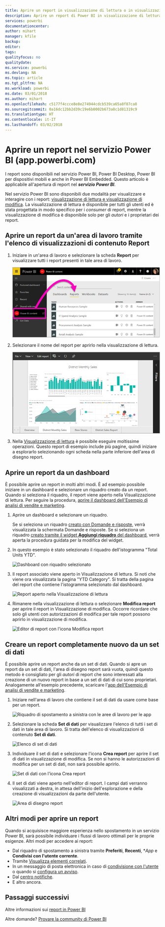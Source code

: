 ```yaml
---
title: Aprire un report in visualizzazione di lettura o in visualizzazione di modifica nel servizio Power BI
description: Aprire un report di Power BI in visualizzazione di lettura o visualizzazione di modifica
services: powerbi
documentationcenter: 
author: mihart
manager: kfile
backup: 
editor: 
tags: 
qualityfocus: no
qualitydate: 
ms.service: powerbi
ms.devlang: NA
ms.topic: article
ms.tgt_pltfrm: NA
ms.workload: powerbi
ms.date: 03/01/2018
ms.author: mihart
ms.openlocfilehash: c5177f4ccce8e8e274944cdcb539ca65a8f87ca8
ms.sourcegitcommit: 0a16dc12bb2d39c19e6b0002b673a8c1d81319c9
ms.translationtype: HT
ms.contentlocale: it-IT
ms.lasthandoff: 03/02/2018
---
```

# <a name="open-a-report-in-power-bi-service-apppowerbicom"></a>Aprire un report nel servizio Power BI (app.powerbi.com)
I report sono disponibili nel servizio Power BI, Power BI Desktop, Power BI per dispositivi mobili e anche in Power BI Embedded. Questo articolo è applicabile all'apertura di report nel ***servizio Power BI***.

Nel servizio Power BI sono disponibili due modalità per visualizzare e interagire con i report: [visualizzazione di lettura e visualizzazione di modifica](service-reading-view-and-editing-view.md). La visualizzazione di lettura è disponibile per tutti gli utenti ed è stata progettata in modo specifico per i *consumer* di report, mentre la visualizzazione di modifica è disponibile solo per gli *autori* e i proprietari dei report. 

## <a name="open-a-report-from-a-workspace-via-the-reports-content-view-list"></a>Aprire un report da un'area di lavoro tramite l'elenco di visualizzazioni di contenuto **Report**

1. Iniziare in un'area di lavoro e selezionare la scheda **Report** per visualizzare tutti i report presenti in tale area di lavoro.  
   
   ![Scheda Report di un'area di lavoro](media/service-report-open/power-bi-open-report.png)
2. Selezionare il nome del report per aprirlo nella visualizzazione di lettura.  
   
    ![Report nella Visualizzazione di lettura](media/service-report-open/power-bi-reading-view.png)
3. Nella [Visualizzazione di lettura](service-reading-view-and-editing-view.md) è possibile eseguire moltissime operazioni.  Questo report di esempio include più pagine, quindi iniziare a esplorarlo selezionando ogni scheda nella parte inferiore dell'area di disegno report. 

## <a name="open-a-report-from-a-dashboard"></a>Aprire un report da un dashboard
È possibile aprire un report in molti altri modi. È ad esempio possibile iniziare in un dashboard e selezionare un riquadro creato da un report.  Quando si seleziona il riquadro, il report viene aperto nella Visualizzazione di lettura. Per seguire la procedura, [aprire il dashboard dell'Esempio di analisi di vendite e marketing](sample-datasets.md).

1. Aprire un dashboard e selezionare un riquadro.

   Se si seleziona un riquadro [creato con Domande e risposte](service-dashboard-pin-tile-from-q-and-a.md), verrà visualizzata la schermata Domande e risposte. Se si seleziona un riquadro [creato tramite il widget **Aggiungi riquadro** del dashboard](service-dashboard-add-widget.md), verrà aperta la procedura guidata per la modifica del widget.  

2.  In questo esempio è stato selezionato il riquadro dell'istogramma "Total Units YTD".

    ![Dashboard con riquadro selezionato](media/service-report-open/power-bi-dashboard.png)

3.  Il report associato viene aperto in Visualizzazione di lettura. Si noti che viene ora visualizzata la pagina "YTD Category". Si tratta della pagina del report che contiene l'istogramma selezionato dal dashboard.

    ![Report aperto nella Visualizzazione di lettura](media/service-report-open/power-bi-report.png)

4. Rimanere nella visualizzazione di lettura o selezionare **Modifica report** per aprire il report in Visualizzazione di modifica. Occorre ricordare che solo gli utenti con autorizzazioni di modifica per tale report possono aprirlo in visualizzazione di modifica.

    ![Editor di report con l'icona Modifica report](media/service-report-open/power-bi-edit-report.png)

## <a name="create-a-brand-new-report-from-a-dataset"></a>Creare un report completamente nuovo da un set di dati
È possibile aprire un report anche da un set di dati. Quando si apre un report da un set di dati, l'area di disegno report sarà vuota, quindi questo metodo è consigliato per gli *autori* di report che sono interessati alla creazione di un nuovo report in base a un set di dati di cui sono proprietari. Analogamente all'esempio precedente, scaricare l'[app dell'Esempio di analisi di vendite e marketing](sample-datasets.md).

1. Iniziare nell'area di lavoro che contiene il set di dati da usare come base per un report.

   ![Riquadro di spostamento a sinistra con le aree di lavoro per le app](media/service-report-open/power-bi-workspace.png)

2. Selezionare la scheda **Set di dati** per visualizzare l'elenco di tutti i set di dati in tale area di lavoro. Si tratta dell'elenco di visualizzazioni di contenuto **Set di dati**.
   
   ![Elenco di set di dati](media/service-report-open/power-bi-dataset.png)

1. Individuare il set di dati e selezionare l'icona **Crea report** per aprire il set di dati in visualizzazione di modifica. Se non si hanno le autorizzazioni di modifica per un set di dati, non sarà possibile aprirlo. 
   
    ![Set di dati con l'icona Crea report](media/service-report-open/power-bi-create-report.png)

3. Il set di dati viene aperto nell'editor di report. I campi dati verranno visualizzati a destra, in attesa dell'inizio dell'esplorazione e della creazione di visualizzazioni da parte dell'utente. 

   ![Area di disegno report](media/service-report-open/power-bi-blank-canvas.png)

##  <a name="still-more-ways-to-open-a-report"></a>Altri modi per aprire un report
Quando si acquisisce maggiore esperienza nello spostamento in un servizio Power BI, sarà possibile individuare i flussi di lavoro ottimali per le proprie esigenze. Altri modi per accedere ai report:
- Dal riquadro di spostamento a sinistra tramite **Preferiti**, **Recenti**, **App* e **Condivisi con l'utente corrente**. 
- Tramite [Visualizza elementi correlati](service-related-content.md).
- In un messaggio di posta elettronica in caso di [condivisione con l'utente](service-share-reports.md) o quando si [configura un avviso](service-set-data-alerts.md).    
- Dal [centro notifiche](service-notification-center.md).    
- E altro ancora.

## <a name="next-steps"></a>Passaggi successivi
Altre informazioni sui [report in Power BI](service-reports.md)

Altre domande? [Provare la community di Power BI](http://community.powerbi.com/)  

